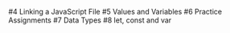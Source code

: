 #4 Linking a JavaScript File
#5 Values and Variables
#6 Practice Assignments
#7 Data Types
#8 let, const and var